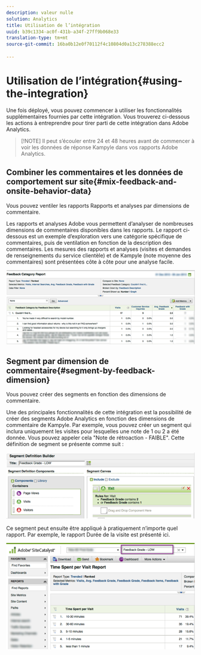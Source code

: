 ```yaml
---
description: valeur nulle
solution: Analytics
title: Utilisation de l’intégration
uuid: b39c1334-ac0f-431b-a34f-27ff9b068e33
translation-type: tm+mt
source-git-commit: 16ba0b12e0f70112f4c10804d0a13c278388ecc2

---
```



# Utilisation de l’intégration{#using-the-integration}

Une fois déployé, vous pouvez commencer à utiliser les fonctionnalités supplémentaires fournies par cette intégration. Vous trouverez ci-dessous les actions à entreprendre pour tirer parti de cette intégration dans Adobe Analytics.

> [!NOTE] Il peut s’écouler entre 24 et 48 heures avant de commencer à voir les données de réponse Kampyle dans vos rapports Adobe Analytics.

## Combiner les commentaires et les données de comportement sur site{#mix-feedback-and-onsite-behavior-data}

Vous pouvez ventiler les rapports Rapports et analyses par dimensions de commentaire.

Les rapports et analyses Adobe vous permettent d’analyser de nombreuses dimensions de commentaires disponibles dans les rapports. Le rapport ci-dessous est un exemple d’exploration vers une catégorie spécifique de commentaires, puis de ventilation en fonction de la description des commentaires. Les mesures des rapports et analyses (visites et demandes de renseignements du service clientèle) et de Kampyle (note moyenne des commentaires) sont présentées côte à côte pour une analyse facile.

![](assets/feedback_category_report.png)

## Segment par dimension de commentaire{#segment-by-feedback-dimension}

Vous pouvez créer des segments en fonction des dimensions de commentaire.

Une des principales fonctionnalités de cette intégration est la possibilité de créer des segments Adobe Analytics en fonction des dimensions de commentaire de Kampyle. Par exemple, vous pouvez créer un segment qui inclura uniquement les visites pour lesquelles une note de 1 ou 2 a été donnée. Vous pouvez appeler cela "Note de rétroaction - FAIBLE". Cette définition de segment se présente comme suit :

![](assets/segment_feedback.png)

Ce segment peut ensuite être appliqué à pratiquement n’importe quel rapport. Par exemple, le rapport Durée de la visite est présenté ici.

![](assets/time_spent_per_visit.png)
